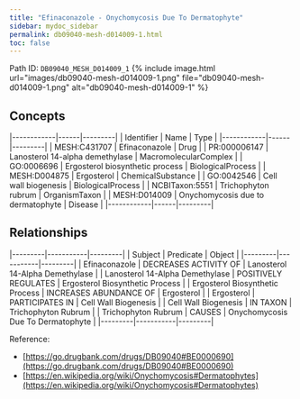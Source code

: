 ```yaml
---
title: "Efinaconazole - Onychomycosis Due To Dermatophyte"
sidebar: mydoc_sidebar
permalink: db09040-mesh-d014009-1.html
toc: false 
---
```



Path ID: `DB09040_MESH_D014009_1`
{% include image.html url="images/db09040-mesh-d014009-1.png" file="db09040-mesh-d014009-1.png" alt="db09040-mesh-d014009-1" %}

## Concepts

|------------|------|---------|
| Identifier | Name | Type    |
|------------|------|---------|
| MESH:C431707 | Efinaconazole | Drug |
| PR:000006147 | Lanosterol 14-alpha demethylase | MacromolecularComplex |
| GO:0006696 | Ergosterol biosynthetic process | BiologicalProcess |
| MESH:D004875 | Ergosterol | ChemicalSubstance |
| GO:0042546 | Cell wall biogenesis | BiologicalProcess |
| NCBITaxon:5551 | Trichophyton rubrum | OrganismTaxon |
| MESH:D014009 | Onychomycosis due to dermatophyte | Disease |
|------------|------|---------|

## Relationships

|---------|-----------|---------|
| Subject | Predicate | Object  |
|---------|-----------|---------|
| Efinaconazole | DECREASES ACTIVITY OF | Lanosterol 14-Alpha Demethylase |
| Lanosterol 14-Alpha Demethylase | POSITIVELY REGULATES | Ergosterol Biosynthetic Process |
| Ergosterol Biosynthetic Process | INCREASES ABUNDANCE OF | Ergosterol |
| Ergosterol | PARTICIPATES IN | Cell Wall Biogenesis |
| Cell Wall Biogenesis | IN TAXON | Trichophyton Rubrum |
| Trichophyton Rubrum | CAUSES | Onychomycosis Due To Dermatophyte |
|---------|-----------|---------|

Reference: 
  - [https://go.drugbank.com/drugs/DB09040#BE0000690](https://go.drugbank.com/drugs/DB09040#BE0000690)
  - [https://en.wikipedia.org/wiki/Onychomycosis#Dermatophytes](https://en.wikipedia.org/wiki/Onychomycosis#Dermatophytes)
